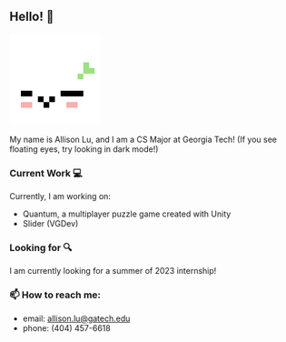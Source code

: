 ## Hello! 🌱
![dango](images/dango.gif)

My name is Allison Lu, and I am a CS Major at Georgia Tech! (If you see floating eyes, try looking in dark mode!)

### Current Work 💻
Currently, I am working on:
- Quantum, a multiplayer puzzle game created with Unity
- Slider (VGDev)

### Looking for 🔍
I am currently looking for a summer of 2023 internship!

### 📫 How to reach me:
- email: allison.lu@gatech.edu
- phone: (404) 457-6618
